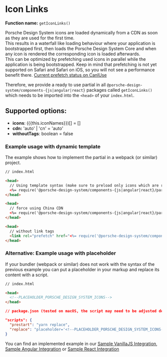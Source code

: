 # Icon Links
**Function name:** `getIconLinks()`

Porsche Design System icons are loaded dynamically from a CDN as soon as they are used for the first time.  
This results in a waterfall like loading behaviour where your application is bootstrapped first, then loads the Porsche Design System Core and when any icon is rendered the corresponding icon is loaded afterwards.  
This can be optimized by prefetching used icons in parallel while the application is being bootstrapped.
Keep in mind that prefetching is not yet supported on Safari and Safari on iOS, so you will not see a performance benefit there. [Current prefetch status on CanIUse](https://caniuse.com/link-rel-prefetch)

Therefore, we provide a ready to use partial in all `@porsche-design-system/components-{js|angular|react}` packages called `getIconLinks()` which needs to be imported into the `<head>` of your `index.html`.

<TableOfContents></TableOfContents>

## Supported options:
- **icons**: ({{this.iconNames}})[] = []
- **cdn:** 'auto' | 'cn' = 'auto'
- **withoutTags**: boolean = false

### Example usage with dynamic template

The example shows how to implement the partial in a webpack (or similar) project.

```html
// index.html

<head>
  // Using template syntax (make sure to preload only icons which are really needed initially!)
  <%= require('@porsche-design-system/components-{js|angular|react}/partials').getIconLinks({ icons: ['arrowHeadRight', 'plus'] }) %>
</head>

<head>
  // force using China CDN
  <%= require('@porsche-design-system/components-{js|angular|react}/partials').getIconLinks({ icons: ['arrowHeadRight', 'plus'], cdn: 'cn' }) %>
</head>

<head>
  // without link tags  
  <link rel="prefetch" href="<%= require('@porsche-design-system/components-{js|angular|react}/partials').getIconLinks({ withoutTags: true, icons: ['arrowHeadRight'] })[0] %>" as="image" type="image/svg+xml" crossorigin>
</head>
```

### Alternative: Example usage with placeholder

If your bundler (webpack or similar) does not work with the syntax of the previous example you can put a placeholder in your markup and replace its content with a script.

```html
// index.html

<head>
  <!--PLACEHOLDER_PORSCHE_DESIGN_SYSTEM_ICONS-->
</head>
``` 

```json
// package.json (tested on macOS, the script may need to be adjusted depending on the operating system used), make sure to adjust the path to the index.html file and use the correct partials package import from your framework {js|angular|react}

"scripts": {
  "prestart": "yarn replace",
  "replace": "placeholder='<!--PLACEHOLDER_PORSCHE_DESIGN_SYSTEM_ICONS-->' && partial=$placeholder$(node -e 'console.log(require(\"@porsche-design-system/components-js/partials\").getIconLinks({ icons: [\"arrowHeadRight\", \"plus\"] }))') && regex=$placeholder'.*' && sed -i '' -E -e \"s@$regex@$partial@\" index.html",
}
``` 

You can find an implemented example in our [Sample VanillaJS Integration](https://github.com/porscheui/sample-integration-vanillajs), [Sample Angular Integration](https://github.com/porscheui/sample-integration-angular) or [Sample React Integration](https://github.com/porscheui/sample-integration-react)

<script lang="ts">
import Vue from 'vue';
import Component from 'vue-class-component';
import { ICON_NAMES } from '@porsche-design-system/icons';

@Component
export default class Code extends Vue {
  public iconNames: string = ICON_NAMES.map(x => `'${x}'`).join(' | ');
}
</script>
